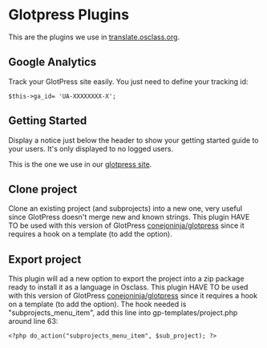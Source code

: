 # Glotpress Plugins

This are the plugins we use in [translate.osclass.org](http://translate.osclass.org/).

## Google Analytics

Track your GlotPress site easily. You just need to define your tracking id:

```
$this->ga_id= 'UA-XXXXXXXX-X';
```

## Getting Started

Display a notice just below the header to show your getting started guide to your users. It's only displayed to no logged users.

This is the one we use in our [glotpress site](http://translate.osclass.org/).

## Clone project

Clone an existing project (and subprojects) into a new one, very useful since GlotPress doesn't merge new and known strings. This plugin HAVE TO be used with this version of GlotPress [conejoninja/glotpress](https://github.com/conejoninja/glotpress) since it requires a hook on a template (to add the option).

## Export project

This plugin will ad a new option to export the project into a zip package ready to install it as a language in Osclass. This plugin HAVE TO be used with this version of GlotPress [conejoninja/glotpress](https://github.com/conejoninja/glotpress) since it requires a hook on a template (to add the option). The hook needed is "subprojects_menu_item", add this line into gp-templates/project.php around line 63:

	<?php do_action("subprojects_menu_item", $sub_project); ?>
